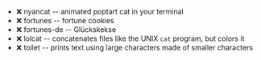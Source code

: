 - :x:  nyancat  --		animated poptart cat in your terminal
- :x:  fortunes  --		fortune cookies
- :x:  fortunes-de  --		Glückskekse
- :x:  lolcat  --		concatenates files like the UNIX `cat` program, but colors it
- :x:  toilet  --		prints text using large characters made of smaller characters


